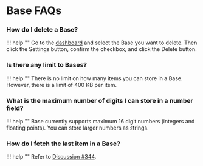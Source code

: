 # Base FAQs

### How do I delete a Base?
!!! help ""
    Go to the [dashboard](https://web.deta.sh) and select the Base you want to delete.
    Then click the Settings button, confirm the checkbox, and click the Delete button.

### Is there any limit to Bases?
!!! help ""
    There is no limit on how many items you can store in a Base. However, there is a limit of 400 KB per item.

### What is the maximum number of digits I can store in a number field?
!!! help ""
    Base currently supports maximum 16 digit numbers (integers and floating points). You can store larger numbers as strings.

### How do I fetch the last item in a Base?
!!! help ""
    Refer to [Discussion #344](https://github.com/orgs/deta/discussions/344).
